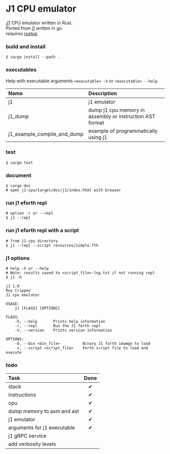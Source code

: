 # J1 CPU emulator

[J1](https://excamera.com/sphinx/fpga-j1.html) CPU emulator written in Rust. <br>
Ported from [j1](https://github.com/dim13/j1) written in go. <br>
requires [rustup](https://rustup.rs/) <br>

### build and install
```shell
$ cargo install --path . 
```
### executables
Help with executable arguments `<executable> -h` or `<executable> --help` <br>

| Name                        |Description |
| :-------------------------  | :------ |
| j1                          | j1 emulator |
| j1_dump                     | dump j1 cpu memory in assembly or instruction AST format |
| j1_example_compile_and_dump | example of programmatically using j1 |

### test
```shell
$ cargo test
```

### document
```shell
$ cargo doc
# open j1-cpu/target/doc/j1/index.html with browser
```

### run j1 eforth repl
```shell
# option -r or --repl
$ j1 --repl
```

### run j1 eforth repl with a script
```shell
# from j1-cpu directory
$ j1 --repl --script resources/simple.fth
```

### j1 options
```shell
# help -h or --help
# Note: results saved to <script_file>-log.txt if not running repl
$ j1 -h

j1 1.0
Roy Crippen
J1 cpu emulator

USAGE:
    j1 [FLAGS] [OPTIONS]

FLAGS:
    -h, --help       Prints help information
    -r, --repl       Run the J1 forth repl
    -V, --version    Prints version information

OPTIONS:
    -b, --bin <bin_file>          Binary J1 forth imamge to load
    -s, --script <script_file>    Forth script file to load and execute
```


### todo
| Task                        | Done |
| :------------------------   | :------: |
| stack                       | &#x2714; |
| instructions                | &#x2714; |
| cpu                         | &#x2714; |
| dump memory to asm and ast  | &#x2714; |
| j1 emulator                 | &#x2714; |
| arguments for j1 executable | &#x2714; |
| j1 gRPC service             |  |
| add verbosity levels        |  |
